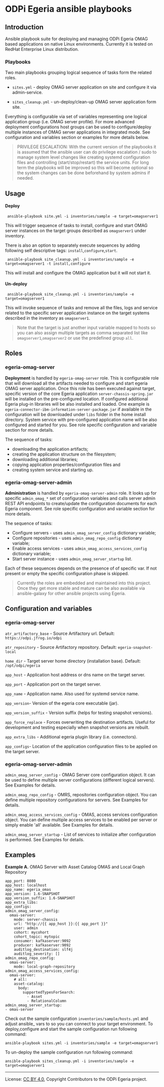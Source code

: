 <!-- SPDX-License-Identifier: CC-BY-4.0 -->
<!-- Copyright Contributors to the ODPi Egeria project. -->

# ODPi Egeria ansible playbooks

## Introduction

Ansible playbook suite for deploying and managing ODPi Egeria OMAG based applications on native Linux environments. Currently it is tested on RedHat Enterprise Linux distribution.

### Playbooks

Two main playbooks grouping logical sequence of tasks form the related roles.

- `sites.yml` - deploy OMAG server application on site and configure it via admin-service.

- `sites_cleanup.yml` - un-deploy/clean-up OMAG server application form site.

Everything is configurable via set of variables representing one logical application group (i.e. OMAG server profile). For more advanced deployment configurations host groups can be used to configure/deploy multiple instances of OMAG server applications in integrated mode. See configuration and variables section or examples for more details below.

>PRIVILEGE ESCALATION: 
>With the current version of the playbooks it is assumed that the ansible user can do privilege escalation / sudo to manage system level changes like creating systemd configuration files and controlling (start/stop/restart) the service units. For long term the playbooks will be improved so this will become optional so the system changes can be done beforehand by system admins if needed.

## Usage

#### Deploy

``` ansible-playbook site.yml -i inventories/sample -e target=omagserver1``` 


This will trigger sequence of tasks to install, configure and start OMAG server instances on the target groups described as `omagserver1` under inventory.

There is also an option to separately execute sequences by adding following self descriptive tags: `install`,`configure`,`start`.

``` ansible-playbook site_cleanup.yml -i inventories/sample -e target=omagserver1 -t install,configure```

This will install and configure the OMAG application but it will not start it.

#### Un-deploy

``` ansible-playbook site_cleanup.yml -i inventories/sample -e target=omagserver1```

This will invoke sequence of tasks and remove all the files, logs and service related to the specific server application instance on the target systems described in the inventory as `omagserver1`.

>Note that the target is just another input variable mapped to hosts so you can also assign multiple targets as comma separated list like `omagserver1`,`omagserver2` or use the predefined group `all`.

## Roles

### egeria-omag-server

**Deployment** is handled by `egeria-omag-server` role. This is configurable role that will download all the artifacts needed to configure and start egeria OMAG server application. Once this role has been executed against target, specific version of the core Egeria application `server-chassis-spring.jar` will be installed on the pre-configured location. If configured additional Egeria plug-in libraries will be also installed and loaded. One example is `egeria-connector-ibm-information-server-package.jar` if available in the configuration will be downloaded under `libs` folder in the home install directory. System service with pre-configured application name will be also configured and started for you. See role specific configuration and variable section for more details.

The sequence of tasks: 
- downloading the application artifacts; 
- creating the application structure on the filesystem;
- downloading additional libraries;
- copying application properties/configuration files and 
- creating system service and starting up. 


### egeria-omag-server-admin

**Administration** is handled by `egeria-omag-server-admin` role. It looks up for specific `admin_omag_*` set of configuration variables and calls server admin REST API endpoints to create/update the configuration documents for each Egeria component. See role specific configuration and variable section for more details.

The sequence of tasks:
- Configure servers - uses `admin_omag_server_config` dictionary variable;
- Configure repositories - uses `admin_omag_repo_config` dictionary variable;
- Enable access services - uses `admin_omag_access_services_config` dictionary variable;
- Start server instance - uses `admin_omag_server_startup` list.

Each of these sequences depends on the presence of of specific var. If not present or empty the specific configuration phase is skipped.

>Currently the roles are embedded and maintained into this project. Once they get more stable and mature can be also available via ansible-galaxy for other ansible projects using Egeria.

## Configuration and variables

### egeria-omag-server

`atr_artifactory_base` - Source Artifactory url. Default: `https://odpi.jfrog.io/odpi`

`atr_repository` - Source Artifactory repository. Default: `egeria-snapshot-local`

`home_dir` - Target server home directory (installation base). Default: `/opt/odpi/egeria`

`app_host` - Application host address or dns name on the target server.

`app_port` - Application port on the target server.

`app_name` - Application name. Also used for systemd service name.

`app_version`- Version of the egeria core executable (jar).

`app_version_suffix` - Version suffix (helps for testing snapshot versions). <!--#TODO: add more details-->

`app_force_replace` - Forces overwriting the destination artifacts. Useful for development and testing especially when snapshot versions are rebuilt.

`app_extra_libs` - Additional egeria plugin library (i.e. connectors).

`app_configs`-  Location of the application configuration files to be applied on the target server. <!--#TODO: add more details-->


### egeria-omag-server-admin

`admin_omag_server_config` - OMAG Server core configuration object. 
It can be used to define multiple server configurations (different logical servers). See Examples for details.

<!--
#TODO: add more details on how mode works and possible options
-->

`admin_omag_repo_config` - OMRS, repositories configuration object. You can define multiple repository configurations for servers. See Examples for details.

`admin_omag_access_services_config` - OMAS, access services configuration object. You can define multiple access services to be enabled per server or simply enable 'all' available. See Examples for details.

`admin_omag_server_startup` - List of services to initialize after configuration is performed. See Examples for details.


## Examples

**Example A.** OMAG Server with Asset Catalog OMAS and Local Graph Repository

```
app_port: 8080
app_host: localhost
app_name: egeria_omas
app_version: 1.6-SNAPSHOT
app_version_suffix: 1.6-SNAPSHOT
app_extra_libs:
app_configs:
admin_omag_server_config:
  omas-server:
    mode: server-chassis
    url: "http://{{ app_host }}:{{ app_port }}"
    user: admin
    cohort: mycohort
    cohort_topic: mytopic
    consumer: kafkaserver:9092
    producer: kafkaserver:9092
    auditlog_destination: slf4j
    auditlog_severity: []    
admin_omag_repo_config:
  omas-server:
    mode: local-graph-repository
admin_omag_access_services_config:
  omas-server:
    # all:
    asset-catalog:
      body: 
        supportedTypesForSearch:
          - Asset
          - RelationalColumn 
admin_omag_server_startup:
- omas-server
```

Check out the sample configuration `inventories/sample/hosts.yml` and adjust ansible_ vars to so you can connect to your target environment.
To deploy,configure and start the sample configuration run following command:

```
ansible-playbook sites.yml -i inventories/sample -e target=omagserver1
```

To un-deploy the sample configuration run following command:

```
ansible-playbook sites_cleanup.yml -i inventories/sample -e target=omagserver1
```


----
License: [CC BY 4.0](https://creativecommons.org/licenses/by/4.0/),
Copyright Contributors to the ODPi Egeria project.
